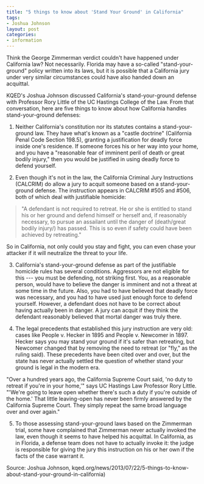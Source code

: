 ```yaml
---
title: "5 things to know about 'Stand Your Ground' in California"
tags:
- Joshua Johnson
layout: post
categories:
- information
---
```


Think the George Zimmerman verdict couldn't have happened under California law? Not necessarily. Florida may have a so-called "stand-your-ground" policy written into its laws, but it is possible that a California jury under very similar circumstances could have also handed down an acquittal.

KQED's Joshua Johnson discussed California's stand-your-ground defense with Professor Rory Little of the UC Hastings College of the Law. From that conversation, here are five things to know about how California handles stand-your-ground defenses:

1) Neither California's constitution nor its statutes contains a stand-your-ground law. They have what's known as a "castle doctrine" (California Penal Code Section 198.5), granting a justification for deadly force inside one's residence. If someone forces his or her way into your home, and you have a "reasonable fear of imminent peril of death or great bodily injury," then you would be justified in using deadly force to defend yourself.

2) Even though it's not in the law, the California Criminal Jury Instructions (CALCRIM) do allow a jury to acquit someone based on a stand-your-ground defense. The instruction appears in CALCRIM #505 and #506, both of which deal with justifiable homicide:

> "A defendant is not required to retreat. He or she is entitled to stand his or her ground and defend himself or herself and, if reasonably necessary, to pursue an assailant until the danger of (death/great bodily injury/) has passed. This is so even if safety could have been achieved by retreating."

So in California, not only could you stay and fight, you can even chase your attacker if it will neutralize the threat to your life.

3) California's stand-your-ground defense as part of the justifiable homicide rules has several conditions. Aggressors are not eligible for this --- you must be defending, not striking first. You, as a reasonable person, would have to believe the danger is imminent and not a threat at some time in the future. Also, you had to have believed that deadly force was necessary, and you had to have used just enough force to defend yourself. However, a defendant does not have to be correct about having actually been in danger. A jury can acquit if they think the defendant reasonably believed that mortal danger was truly there.

4) The legal precedents that established this jury instruction are very old: cases like People v. Hecker in 1895 and People v. Newcomer in 1897. Hecker says you may stand your ground if it's safer than retreating, but Newcomer changed that by removing the need to retreat (or "fly," as the ruling said). These precedents have been cited over and over, but the state has never actually settled the question of whether stand your ground is legal in the modern era.

"Over a hundred years ago, the California Supreme Court said, 'no duty to retreat if you're in your home,'" says UC Hastings Law Professor Rory Little. "'We're going to leave open whether there's such a duty if you're outside of the home.' That little leaving-open has never been firmly answered by the California Supreme Court. They simply repeat the same broad language over and over again."

5) To those assessing stand-your-ground laws based on the Zimmerman trial, some have complained that Zimmerman never actually invoked the law, even though it seems to have helped his acquittal. In California, as in Florida, a defense team does not have to actually invoke it: the judge is responsible for giving the jury this instruction on his or her own if the facts of the case warrant it.

Source: Joshua Johnson, kqed.org/news/2013/07/22/5-things-to-know-about-stand-your-ground-in-california)
